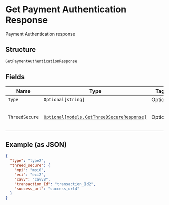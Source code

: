 
# Get Payment Authentication Response

Payment Authentication response

## Structure

`GetPaymentAuthenticationResponse`

## Fields

| Name | Type | Tags | Description |
|  --- | --- | --- | --- |
| `Type` | `Optional[string]` | Optional | - |
| `ThreedSecure` | [`Optional[models.GetThreeDSecureResponse]`](../../doc/models/get-three-d-secure-response.md) | Optional | 3D-S payment authentication response |

## Example (as JSON)

```json
{
  "type": "type2",
  "threed_secure": {
    "mpi": "mpi0",
    "eci": "eci2",
    "cavv": "cavv8",
    "transaction_Id": "transaction_Id2",
    "success_url": "success_url4"
  }
}
```

